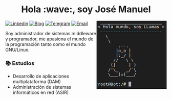 <h1 align='center'>Hola :wave:, soy José Manuel</h1>

<img title='Tux' src='./img/tux.PNG' align="right"/>

[![Linkedin](https://img.shields.io/badge/-LinkedIn-blue?style=flat&logo=Linkedin&logoColor=white&link=https://www.linkedin.com/in/llamasdev/)](https://www.linkedin.com/in/llamasdev/)
[![Blog](https://img.shields.io/badge/-Blog-21759B?style=flat&logo=WordPress&logoColor=white&link=https://llamasdev.github.io/)](https://llamasdev.github.io/)
[![Telegram](https://img.shields.io/badge/-Telegram-informational?style=flat&labelColor=informational&logo=telegram&logoColor=white&link=https://t.me/Fib0nacci)](https://t.me/Fib0nacci)
[![Email](https://img.shields.io/badge/-Email-c14438?style=flat&logo=Gmail&logoColor=white&link=mailto:jmfllamas@gmail.com)](mailto:jmfllamas@gmail.com)

<p align="left">Soy administrador de sistemas middleware y programador, me apasiona el mundo de la programación tanto como el mundo GNU/Linux.</p>

### :books: Estudios
- Desarrollo de aplicaciones multiplataforma (DAM)
- Administración de sistemas informáticos en red (ASIR)